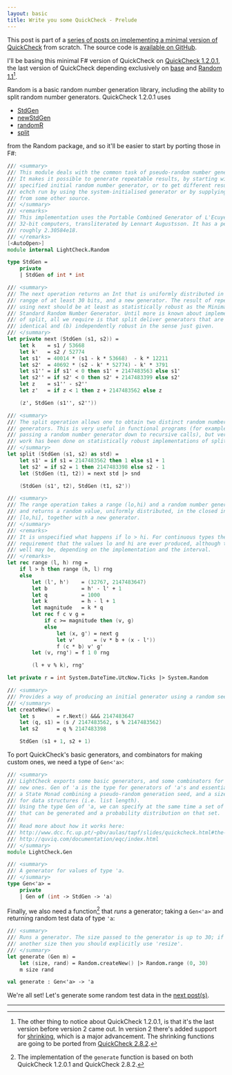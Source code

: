 ```yaml
---
layout: basic
title: Write you some QuickCheck - Prelude
---
```


This post is part of a [series of posts on implementing a minimal version of QuickCheck](/2016/02/08/write-you-some-quickcheck/) from scratch. The source code is [available on GitHub](https://gist.github.com/moodmosaic/65c576732722b3b7a200).

I'll be basing this minimal F# version of QuickCheck on [QuickCheck 1.2.0.1](https://hackage.haskell.org/package/QuickCheck-1.2.0.1), the last version of QuickCheck depending exclusively on [base](https://hackage.haskell.org/package/base) and [Random 1.1](https://hackage.haskell.org/package/random-1.1)[^1].

Random is a basic random number generation library, including the ability to split random number generators. QuickCheck 1.2.0.1 uses

 * [StdGen](https://hackage.haskell.org/package/random-1.1/docs/src/System-Random.html#StdGen)
 * [newStdGen](https://hackage.haskell.org/package/random-1.1/docs/src/System-Random.html#newStdGen)
 * [randomR](https://hackage.haskell.org/package/random-1.1/docs/src/System-Random.html#randomIvalInteger)
 * [split](https://hackage.haskell.org/package/random-1.1/docs/src/System-Random.html#stdSplit)

from the Random package, and so it'll be easier to start by porting those in F#:

```fsharp
/// <summary>
/// This module deals with the common task of pseudo-random number generation.
/// It makes it possible to generate repeatable results, by starting with a
/// specified initial random number generator, or to get different results on
/// echch run by using the system-initialised generator or by supplying a seed
/// from some other source.
/// </summary>
/// <remarks>
/// This implementation uses the Portable Combined Generator of L'Ecuyer for
/// 32-bit computers, transliterated by Lennart Augustsson. It has a period of
/// roughly 2.30584e18.
/// </remarks>
[<AutoOpen>]
module internal LightCheck.Random

type StdGen =
    private
    | StdGen of int * int

/// <summary>
/// The next operation returns an Int that is uniformly distributed in the
/// rangge of at least 30 bits, and a new generator. The result of repeatedly
/// using next should be at least as statistically robust as the Minimal
/// Standard Random Number Generator. Until more is known about implementations
/// of split, all we require is that split deliver generators that are (a) not
/// identical and (b) independently robust in the sense just given.
/// </summary>
let private next (StdGen (s1, s2)) =
    let k    = s1 / 53668
    let k'   = s2 / 52774
    let s1'  = 40014 * (s1 - k * 53668)  - k * 12211
    let s2'  = 40692 * (s2 - k' * 52774) - k' * 3791
    let s1'' = if s1' < 0 then s1' + 2147483563 else s1'
    let s2'' = if s2' < 0 then s2' + 2147483399 else s2'
    let z    = s1'' - s2''
    let z'   = if z < 1 then z + 2147483562 else z

    (z', StdGen (s1'', s2''))

/// <summary>
/// The split operation allows one to obtain two distinct random number
/// generators. This is very useful in functional programs (for example, when
/// passing a random number generator down to recursive calls), but very little
/// work has been done on statistically robust implementations of split.
/// </summary>
let split (StdGen (s1, s2) as std) =
    let s1' = if s1 = 2147483562 then 1 else s1 + 1
    let s2' = if s2 = 1 then 2147483398 else s2 - 1
    let (StdGen (t1, t2)) = next std |> snd

    (StdGen (s1', t2), StdGen (t1, s2'))

/// <summary>
/// The range operation takes a range (lo,hi) and a random number generator g,
/// and returns a random value, uniformly distributed, in the closed interval
/// [lo,hi], together with a new generator.
/// </summary>
/// <remarks>
/// It is unspecified what happens if lo > hi. For continuous types there is no
/// requirement that the values lo and hi are ever produced, although they very
/// well may be, depending on the implementation and the interval.
/// </remarks>
let rec range (l, h) rng =
    if l > h then range (h, l) rng
    else
        let (l', h')    = (32767, 2147483647)
        let b           = h' - l' + 1
        let q           = 1000
        let k           = h - l + 1
        let magnitude   = k * q
        let rec f c v g =
            if c >= magnitude then (v, g)
            else
                let (x, g') = next g
                let v'      = (v * b + (x - l'))
                f (c * b) v' g'
        let (v, rng') = f 1 0 rng

        (l + v % k), rng'

let private r = int System.DateTime.UtcNow.Ticks |> System.Random

/// <summary>
/// Provides a way of producing an initial generator using a random seed.
/// </summary>
let createNew() =
    let s       = r.Next() &&& 2147483647
    let (q, s1) = (s / 2147483562, s % 2147483562)
    let s2      = q % 2147483398

    StdGen (s1 + 1, s2 + 1)
```

To port QuickCheck's basic generators, and combinators for making custom ones, we need a type of `Gen<'a>`:

```fsharp
/// <summary>
/// LightCheck exports some basic generators, and some combinators for making
/// new ones. Gen of 'a is the type for generators of 'a's and essentially is
/// a State Monad combining a pseudo-random generation seed, and a size value
/// for data structures (i.e. list length).
/// Using the type Gen of 'a, we can specify at the same time a set of values
/// that can be generated and a probability distribution on that set.
///
/// Read more about how it works here:
/// http://www.dcc.fc.up.pt/~pbv/aulas/tapf/slides/quickcheck.html#the-gen-monad
/// http://quviq.com/documentation/eqc/index.html
/// </summary>
module LightCheck.Gen

/// <summary>
/// A generator for values of type 'a.
/// </summary>
type Gen<'a> =
    private
    | Gen of (int -> StdGen -> 'a)
```

Finally, we also need a function[^2] that *runs* a generator; taking a `Gen<'a>` and returning random test data of type `'a`:

```fsharp
/// <summary>
/// Runs a generator. The size passed to the generator is up to 30; if you want
/// another size then you should explicitly use 'resize'.
/// </summary>
let generate (Gen m) =
    let (size, rand) = Random.createNew() |> Random.range (0, 30)
    m size rand

val generate : Gen<'a> -> 'a
```

We're all set! Let's generate some random test data in the [next post(s)](/2016/02/08/write-you-some-quickcheck/).

---

[^1]: The other thing to notice about QuickCheck 1.2.0.1, is that it's the last version before version 2 came out. In version 2 there's added support for [shrinking](http://www.dcc.fc.up.pt/~pbv/aulas/tapf/slides/quickcheck.html#shrinking), which is a major advancement. The shrinking functions are going to be ported from [QuickCheck 2.8.2](https://hackage.haskell.org/package/QuickCheck-2.8.2).

[^2]: The implementation of the `generate` function is based on both QuickCheck 1.2.0.1 and QuickCheck 2.8.2.
